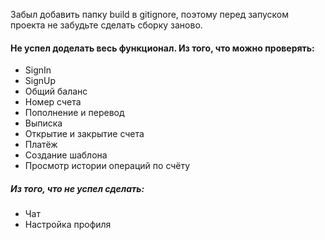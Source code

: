 Забыл добавить папку build в gitignore, поэтому перед запуском проекта не забудьте сделать сборку заново.

#### Не успел доделать весь функционал. Из того, что можно проверять:  
* SignIn
* SignUp
* Общий баланс
* Номер счета
* Пополнение и перевод
* Выписка
* Открытие и закрытие счета
* Платёж
* Создание шаблона
* Просмотр истории операций по счёту  

##### Из того, что не успел сделать: 
* Чат
* Настройка профиля
